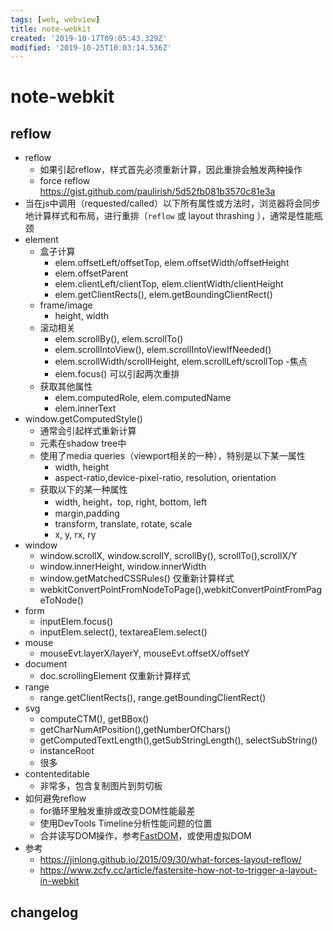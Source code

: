 ```yaml
---
tags: [web, webview]
title: note-webkit
created: '2019-10-17T09:05:43.329Z'
modified: '2019-10-25T10:03:14.536Z'
---
```


# note-webkit


## reflow
- reflow
    - 如果引起reflow，样式首先必须重新计算，因此重排会触发两种操作
    - force reflow https://gist.github.com/paulirish/5d52fb081b3570c81e3a
- 当在js中调用（requested/called）以下所有属性或方法时，浏览器将会同步地计算样式和布局，进行重排（`reflow` 或 layout thrashing ），通常是性能瓶颈
- element
    - 盒子计算
        - elem.offsetLeft/offsetTop, elem.offsetWidth/offsetHeight
        - elem.offsetParent
        - elem.clientLeft/clientTop, elem.clientWidth/clientHeight
        - elem.getClientRects(), elem.getBoundingClientRect()
    - frame/image
        - height, width
    - 滚动相关
        - elem.scrollBy(), elem.scrollTo()
        - elem.scrollIntoView(), elem.scrollIntoViewIfNeeded()
        - elem.scrollWidth/scrollHeight, elem.scrollLeft/scrollTop
    -焦点
        - elem.focus() 可以引起两次重排
    - 获取其他属性
        - elem.computedRole, elem.computedName
        - elem.innerText
- window.getComputedStyle()
    - 通常会引起样式重新计算
    - 元素在shadow tree中
    - 使用了media queries（viewport相关的一种），特别是以下某一属性
        - width, height
        - aspect-ratio,device-pixel-ratio, resolution, orientation
    - 获取以下的某一种属性
        - width, height，top, right, bottom, left
        - margin,padding
        - transform, translate, rotate, scale
        - x, y, rx, ry
- window
    - window.scrollX, window.scrollY, scrollBy(), scrollTo(),scrollX/Y
    - window.innerHeight, window.innerWidth
    - window.getMatchedCSSRules() 仅重新计算样式
    - webkitConvertPointFromNodeToPage(),webkitConvertPointFromPageToNode()
- form
    - inputElem.focus()
    - inputElem.select(), textareaElem.select()
- mouse
    - mouseEvt.layerX/layerY, mouseEvt.offsetX/offsetY
- document
    - doc.scrollingElement 仅重新计算样式
- range
    - range.getClientRects(), range.getBoundingClientRect()
- svg
    - computeCTM(), getBBox()
    - getCharNumAtPosition(),getNumberOfChars()
    - getComputedTextLength(),getSubStringLength(), selectSubString()
    - instanceRoot
    - 很多
- contenteditable
    - 非常多，包含复制图片到剪切板
- 如何避免reflow
    - for循环里触发重排或改变DOM性能最差
    - 使用DevTools Timeline分析性能问题的位置
    - 合并读写DOM操作，参考[FastDOM](https://github.com/wilsonpage/fastdom)，或使用虚拟DOM
- 参考
    - https://jinlong.github.io/2015/09/30/what-forces-layout-reflow/
    - https://www.zcfy.cc/article/fastersite-how-not-to-trigger-a-layout-in-webkit

## changelog

